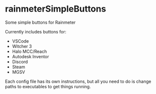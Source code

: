 # rainmeterSimpleButtons
Some simple buttons for Rainmeter

Currently includes buttons for:
- VSCode
- Witcher 3
- Halo MCC/Reach
- Autodesk Inventor
- Discord
- Steam
- MGSV

Each config file has its own instructions, but all you need
to do is change paths to executables to get things running.
